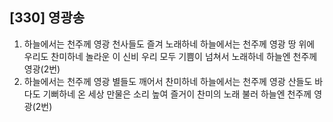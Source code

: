 ## [330] 영광송

1) 하늘에서는 천주께 영광 천사들도 즐겨 노래하네 하늘에서는 천주께 영광 땅 위에 우리도 찬미하네 놀라운 이 신비 우리 모두 기쁨이 넘쳐서 노래하네 하늘엔 천주께 영광(2번)   
2) 하늘에서는 천주께 영광 별들도 깨어서 찬미하네 하늘에서는 천주께 영광 산들도 바다도 기뻐하네 온 세상 만물은 소리 높여 즐거이 찬미의 노래 불러 하늘엔 천주께 영광(2번)
